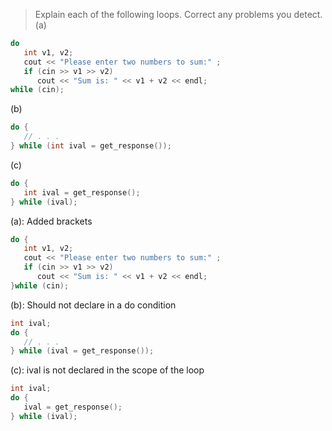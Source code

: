 > Explain each of the following loops. Correct any problems you detect.
(a)
```cpp
do
   int v1, v2;
   cout << "Please enter two numbers to sum:" ;
   if (cin >> v1 >> v2)
      cout << "Sum is: " << v1 + v2 << endl;
while (cin);
```

(b)
```cpp
do {
   // . . .
} while (int ival = get_response());
```

(c)
```cpp
do {
   int ival = get_response();
} while (ival);
```

(a):
Added brackets
```cpp
do {
   int v1, v2;
   cout << "Please enter two numbers to sum:" ;
   if (cin >> v1 >> v2)
      cout << "Sum is: " << v1 + v2 << endl;
}while (cin);
```

(b):
Should not declare in a do condition
```cpp
int ival;
do {
   // . . .
} while (ival = get_response());
```

(c):
ival is not declared in the scope of the loop
```cpp
int ival;
do {
   ival = get_response();
} while (ival);
```